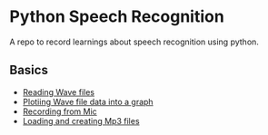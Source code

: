 # Python Speech Recognition

A repo to record learnings about speech recognition using python.

## Basics

* [Reading Wave files](./basics/wave_example.py)
* [Plotiing Wave file data into a graph](./basics/plot_audio.py)
* [Recording from Mic](./basics/record_mic.py)
* [Loading and creating Mp3 files](./basics/load_mp3.py)
